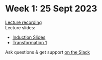 # Week 1: 25 Sept 2023

[Lecture recording](https://ual.cloud.panopto.eu/Panopto/Pages/Viewer.aspx?id=840bfda7-7007-45b5-8a4d-b08500de4ac9)  
Lecture slides:

- [Induction Slides](<Introduction to Diploma 23-24.pdf>)
- [Transformation 1](<Transformations 1.pdf>)

Ask questions & get support [on the Slack](https://ual-cci.slack.com/)
